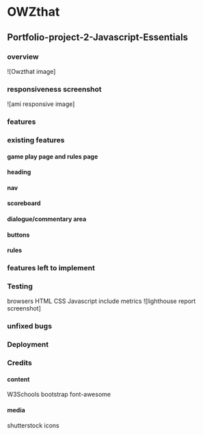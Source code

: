 # OWZthat
## Portfolio-project-2-Javascript-Essentials

### overview
![Owzthat image]

### responsiveness screenshot
![ami responsive image]

### features

### existing features
#### game play page and rules page
#### heading
#### nav
#### scoreboard
#### dialogue/commentary area
#### buttons
#### rules

### features left to implement

### Testing
browsers
HTML
CSS
Javascript
include metrics
![lighthouse report screenshot]

### unfixed bugs

### Deployment

### Credits
#### content
W3Schools
bootstrap
font-awesome
#### media
shutterstock
icons



